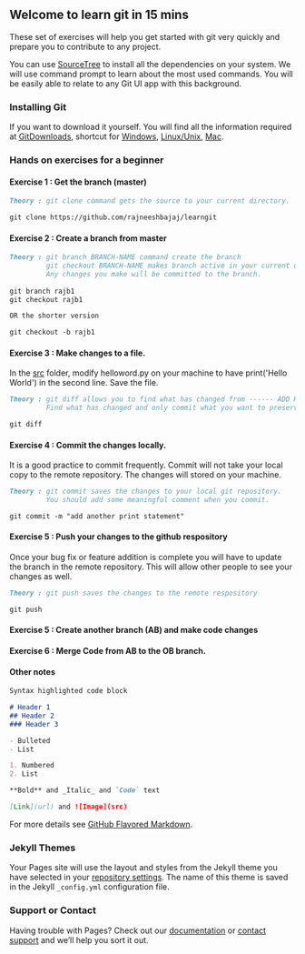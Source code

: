 ## Welcome to learn git in 15 mins

These set of exercises will help you get started with git very quickly and prepare you to contribute to any project.

You can use [SourceTree](https://www.sourcetreeapp.com/) to install all the dependencies on your system.
We will use command prompt to learn about the most used commands. 
You will be easily able to relate to any Git UI app with this background.

### Installing Git

If you want to download it yourself. You will find all the information required at [GitDownloads](https://git-scm.com/downloads),
shortcut for [Windows](https://git-scm.com/download/win), [Linux/Unix](https://git-scm.com/download/linux), [Mac](https://git-scm.com/download/mac).

### Hands on exercises for a beginner
#### Exercise 1 : Get the branch (master) 
```markdown
Theory : git clone command gets the source to your current directory.

git clone https://github.com/rajneeshbajaj/learngit
```
#### Exercise 2 : Create a branch from master
```markdown
Theory : git branch BRANCH-NAME command create the branch
         git checkout BRANCH-NAME makes branch active in your current directory.
         Any changes you make will be committed to the branch.
         
git branch rajb1
git checkout rajb1

OR the shorter version

git checkout -b rajb1
```
#### Exercise 3 : Make changes to a file.
In the [src](https://github.com/rajneeshbajaj/learngit/tree/main/src) folder, 
modify helloword.py on your machine to have print('Hello World') in the second line.
Save the file.
```markdown
Theory : git diff allows you to find what has changed from ------ ADD Here
         Find what has changed and only commit what you want to preserve.

git diff
```
#### Exercise 4 : Commit the changes locally.
It is a good practice to commit frequently. Commit will not 
take your local copy to the remote repository. The changes will stored
on your machine.
```markdown
Theory : git commit saves the changes to your local git repository.
         You should add some meaningful comment when you commit.

git commit -m "add another print statement"
```

#### Exercise 5 : Push your changes to the github respository
Once your bug fix or feature addition is complete you will have to update the branch
in the remote repository. This will allow other people to see your changes as well.
```markdown
Theory : git push saves the changes to the remote respository

git push
```
#### Exercise 5 : Create another branch (AB) and make code changes
#### Exercise 6 : Merge Code from AB to the OB branch.

#### Other notes

```markdown
Syntax highlighted code block

# Header 1
## Header 2
### Header 3

- Bulleted
- List

1. Numbered
2. List

**Bold** and _Italic_ and `Code` text

[Link](url) and ![Image](src)
```

For more details see [GitHub Flavored Markdown](https://guides.github.com/features/mastering-markdown/).

### Jekyll Themes

Your Pages site will use the layout and styles from the Jekyll theme you have selected in your [repository settings](https://github.com/rajneeshbajaj/learngit/settings). The name of this theme is saved in the Jekyll `_config.yml` configuration file.

### Support or Contact

Having trouble with Pages? Check out our [documentation](https://docs.github.com/categories/github-pages-basics/) or [contact support](https://github.com/contact) and we’ll help you sort it out.
